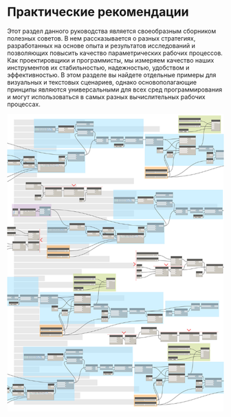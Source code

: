 

# Практические рекомендации

Этот раздел данного руководства является своеобразным сборником полезных советов. В нем рассказывается о разных стратегиях, разработанных на основе опыта и результатов исследований и позволяющих повысить качество параметрических рабочих процессов. Как проектировщики и программисты, мы измеряем качество наших инструментов их стабильностью, надежностью, удобством и эффективностью. В этом разделе вы найдете отдельные примеры для визуальных и текстовых сценариев, однако основополагающие принципы являются универсальными для всех сред программирования и могут использоваться в самых разных вычислительных рабочих процессах.

![](images/13-1/best-practices-cover.jpg)

